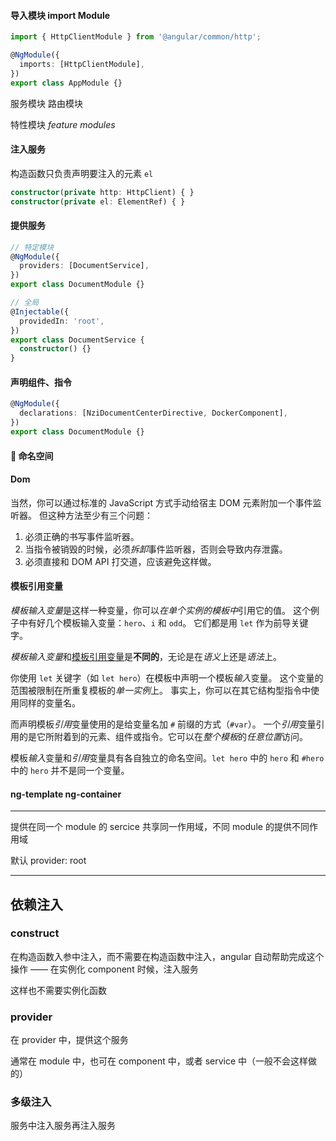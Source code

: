 #### 导入模块 import Module

```typescript
import { HttpClientModule } from '@angular/common/http';

@NgModule({
  imports: [HttpClientModule],
})
export class AppModule {}
```

服务模块 路由模块

特性模块 _feature modules_

#### 注入服务

构造函数只负责声明要注入的元素 `el`

```typescript
constructor(private http: HttpClient) { }
constructor(private el: ElementRef) { }
```

#### 提供服务

```typescript
// 特定模块
@NgModule({
  providers: [DocumentService],
})
export class DocumentModule {}

// 全局
@Injectable({
  providedIn: 'root',
})
export class DocumentService {
  constructor() {}
}
```

#### 声明组件、指令

```typescript
@NgModule({
  declarations: [NziDocumentCenterDirective, DockerComponent],
})
export class DocumentModule {}
```

#### 🎯 命名空间

#### Dom

当然，你可以通过标准的 JavaScript 方式手动给宿主 DOM 元素附加一个事件监听器。 但这种方法至少有三个问题：

1. 必须正确的书写事件监听器。
2. 当指令被销毁的时候，必须*拆卸*事件监听器，否则会导致内存泄露。
3. 必须直接和 DOM API 打交道，应该避免这样做。

#### 模板引用变量

*模板输入变量*是这样一种变量，你可以*在单个实例的模板中*引用它的值。 这个例子中有好几个模板输入变量：`hero`、`i` 和 `odd`。 它们都是用 `let` 作为前导关键字。

*模板输入变量*和[模板引用变量](https://angular.cn/guide/template-syntax#ref-vars)是**不同的**，无论是在*语义*上还是*语法*上。

你使用 `let` 关键字（如 `let hero`）在模板中声明一个模板*输入*变量。 这个变量的范围被限制在所重复模板的*单一实例*上。 事实上，你可以在其它结构型指令中使用同样的变量名。

而声明模板*引用*变量使用的是给变量名加 `#` 前缀的方式（`#var`）。 一个*引用*变量引用的是它所附着到的元素、组件或指令。它可以在*整个模板*的*任意位置*访问。

模板*输入*变量和*引用*变量具有各自独立的命名空间。`let hero` 中的 `hero` 和 `#hero` 中的 `hero` 并不是同一个变量。

#### ng-template ng-container

---

提供在同一个 module 的 sercice 共享同一作用域，不同 module 的提供不同作用域

默认 provider: root

---

## 依赖注入

### construct

在构造函数入参中注入，而不需要在构造函数中注入，angular 自动帮助完成这个操作 —— 在实例化 component 时候，注入服务

这样也不需要实例化函数

### provider

在 provider 中，提供这个服务

通常在 module 中，也可在 component 中，或者 service 中（一般不会这样做的）

### 多级注入

服务中注入服务再注入服务
